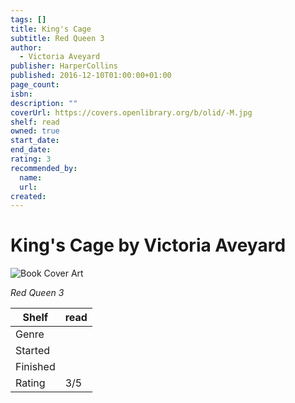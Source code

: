 ```yaml
---
tags: []
title: King's Cage
subtitle: Red Queen 3
author:
  - Victoria Aveyard
publisher: HarperCollins
published: 2016-12-10T01:00:00+01:00
page_count:
isbn:
description: ""
coverUrl: https://covers.openlibrary.org/b/olid/-M.jpg
shelf: read
owned: true
start_date:
end_date:
rating: 3
recommended_by:
  name:
  url:
created:
---
```


# King's Cage by Victoria Aveyard

![Book Cover Art](https://covers.openlibrary.org/b/olid/-M.jpg)

_Red Queen 3_

| Shelf | read |
| --- | --- |
| Genre |  |
| Started |  |
| Finished |  |
| Rating | 3/5 |
